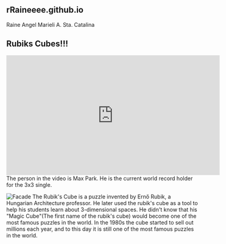 ## rRaineeee.github.io
Raine Angel Marieli A. Sta. Catalina

## Rubiks Cubes!!!
<iframe width="560" height="315" src="https://www.youtube.com/embed/gh8HX4itF_w?si=6kXlshGcBggizwfh" title="YouTube video player" frameborder="0" allow="accelerometer; autoplay; clipboard-write; encrypted-media; gyroscope; picture-in-picture; web-share" allowfullscreen></iframe>
The person in the video is Max Park. He is the current world record holder for the 3x3 single. 

![Facade](https://www.courthousenews.com/wp-content/uploads/2019/10/erno-rubik-with-cube.jpg)
The Rubik's Cube is a puzzle invented by Ernő Rubik, a Hungarian Architecture professor. He later used the rubik's cube as a tool to help his students learn about 3-dimensional spaces. He didn't know that his "Magic Cube"(The first name of the rubik's cube) would become one of the most famous puzzles in the world. In the 1980s the cube started to sell out millions each year, and to this day it is still one of the most famous puzzles in the world. 
